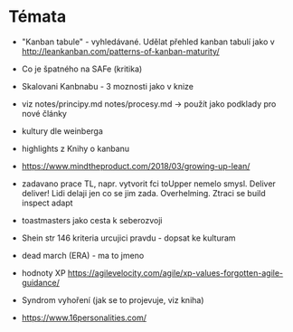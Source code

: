 # Témata

- "Kanban tabule" - vyhledávané. Udělat přehled kanban tabulí jako v http://leankanban.com/patterns-of-kanban-maturity/
- Co je špatného na SAFe (kritika)
- Skalovani Kanbnabu - 3 moznosti jako v knize

- viz notes/principy.md notes/procesy.md -> použít jako podklady pro nové články
- kultury dle weinberga
- highlights z Knihy o kanbanu
- https://www.mindtheproduct.com/2018/03/growing-up-lean/
- zadavano prace TL, napr. vytvorit fci toUpper nemelo smysl. Deliver deliver! Lidi delaji jen co se jim zada. 
Overhelming. Ztraci se build inspect adapt 
- toastmasters jako cesta k seberozvoji
- Shein str 146 kriteria urcujici pravdu - dopsat ke kulturam
- dead march (ERA) - ma to jmeno
- hodnoty XP https://agilevelocity.com/agile/xp-values-forgotten-agile-guidance/
- Syndrom vyhoření (jak se to projevuje, viz kniha)
- https://www.16personalities.com/

